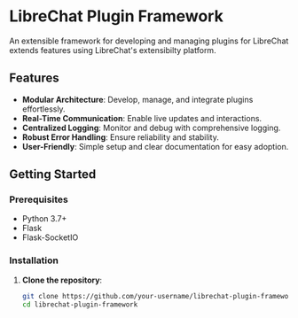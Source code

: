 # LibreChat Plugin Framework

An extensible framework for developing and managing plugins for LibreChat extends features using LibreChat's extensibilty platform.

## Features

- **Modular Architecture**: Develop, manage, and integrate plugins effortlessly.
- **Real-Time Communication**: Enable live updates and interactions.
- **Centralized Logging**: Monitor and debug with comprehensive logging.
- **Robust Error Handling**: Ensure reliability and stability.
- **User-Friendly**: Simple setup and clear documentation for easy adoption.

## Getting Started

### Prerequisites

- Python 3.7+
- Flask
- Flask-SocketIO

### Installation

1. **Clone the repository**:
   ```bash
   git clone https://github.com/your-username/librechat-plugin-framework.git
   cd librechat-plugin-framework

